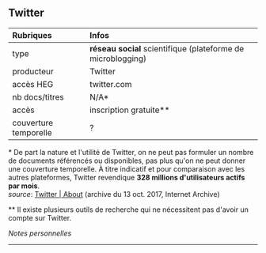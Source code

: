 ## Twitter

| Rubriques | Infos |
| :-------- | :---- |
| type | **réseau social** scientifique (plateforme de microblogging) |
| producteur | Twitter |
| accès HEG | twitter.com |
| nb docs/titres | N/A\* |
| accès | inscription gratuite\** |
| couverture temporelle | ? |

\* De part la nature et l'utilité de Twitter, on ne peut pas formuler un nombre de documents référencés ou disponibles, pas plus qu'on ne peut donner une couverture temporelle. À titre indicatif et pour comparaison avec les autres plateformes, Twitter revendique **328 millions d'utilisateurs actifs par mois**.   
*source*: [Twitter | About](https://web.archive.org/web/20171013163101/https://about.twitter.com/fr/company) (archive du 13 oct. 2017, Internet Archive)

\** Il existe plusieurs outils de recherche qui ne nécessitent pas d'avoir un compte sur Twitter.

*Notes personnelles*

---
